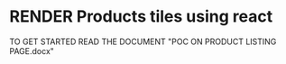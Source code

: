 # RENDER Products tiles using react

TO GET STARTED READ THE DOCUMENT
"POC ON PRODUCT LISTING PAGE.docx"
